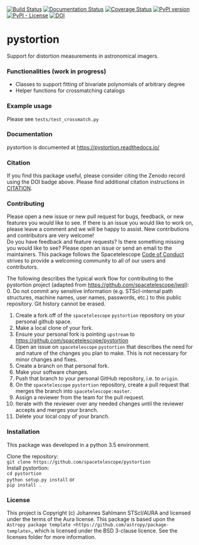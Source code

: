 [![Build Status](https://travis-ci.org/spacetelescope/pystortion.svg?branch=primary)](https://travis-ci.org/spacetelescope/pystortion)
[![Documentation Status](https://readthedocs.org/projects/pystortion/badge/?version=latest)](https://pystortion.readthedocs.io/en/latest/?badge=latest)
[![Coverage Status](https://coveralls.io/repos/github/spacetelescope/pystortion/badge.svg?branch=primary)](https://coveralls.io/github/spacetelescope/pystortion?branch=master)
[![PyPI version](https://badge.fury.io/py/pystortion.svg)](https://badge.fury.io/py/pystortion)
[![PyPI - License](https://img.shields.io/pypi/l/Django.svg)](https://github.com/spacetelescope/pystortion/blob/primary/licenses/AURA.rst)
[![DOI](https://zenodo.org/badge/157456393.svg)](https://zenodo.org/badge/latestdoi/157456393)


# pystortion
Support for distortion measurements in astronomical imagers.

### Functionalities (work in progress)
* Classes to support fitting of bivariate polynomials of arbitrary degree
* Helper functions for crossmatching catalogs
 

### Example usage
Please see ``tests/test_crossmatch.py``
   

### Documentation
pystortion is documented at https://pystortion.readthedocs.io/  


### Citation
If you find this package useful, please consider citing the Zenodo record using the DOI badge above.
Please find additional citation instructions in [CITATION](CITATION). 


### Contributing
Please open a new issue or new pull request for bugs, feedback, or new features you would like to see. If there is an issue you would like to work on, please leave a comment and we will be happy to assist. New contributions and contributors are very welcome!   
 Do you have feedback and feature requests? Is there something missing you would like to see? Please open an issue or send an email to the maintainers. This package follows the Spacetelescope [Code of Conduct](CODE_OF_CONDUCT.md) strives to provide a welcoming community to all of our users and contributors. 
 
The following describes the typical work flow for contributing to the pystortion project (adapted from https://github.com/spacetelescope/jwql):
0. Do not commit any sensitive information (e.g. STScI-internal path structures, machine names, user names, passwords, etc.) to this public repository. Git history cannot be erased.
1. Create a fork off of the `spacetelescope` `pystortion` repository on your personal github space.
2. Make a local clone of your fork.
3. Ensure your personal fork is pointing `upstream` to https://github.com/spacetelescope/pystortion
4. Open an issue on `spacetelescope` `pystortion` that describes the need for and nature of the changes you plan to make. This is not necessary for minor changes and fixes. 
5. Create a branch on that personal fork.
6. Make your software changes.
7. Push that branch to your personal GitHub repository, i.e. to `origin`.
8. On the `spacetelescope` `pystortion` repository, create a pull request that merges the branch into `spacetelescope:master`.
9. Assign a reviewer from the team for the pull request.
10. Iterate with the reviewer over any needed changes until the reviewer accepts and merges your branch.
11. Delete your local copy of your branch.


### Installation  
This package was developed in a python 3.5 environment.   

Clone the repository:  
`git clone https://github.com/spacetelescope/pystortion`  
Install pystortion:  
`cd pystortion`  
`python setup.py install` or  
`pip install .`
         
### License
This project is Copyright (c) Johannes Sahlmann STScI/AURA and licensed under
the terms of the Aura license. This package is based upon
the `Astropy package template <https://github.com/astropy/package-template>`_
which is licensed under the BSD 3-clause licence. See the licenses folder for
more information.